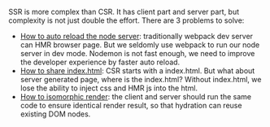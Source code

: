 SSR is more complex than CSR. It has client part and server part, but complexity is not just double the effort. There are 3 problems to solve:

* [How to auto reload the node server](./auto-reload-node-server/): traditionally webpack dev server can HMR browser page. But we seldomly use webpack to run our node server in dev mode. Nodemon is not fast enough, we need to improve the developer experience by faster auto reload.
* [How to share index.html](./share-index-html/): CSR starts with a index.html. But what about server generated page, where is the index.html? Without index.html, we lose the ability to inject css and HMR js into the html.
* [How to isomorphic render](./isomorphic-render/): the client and server should run the same code to ensure identical render result, so that hydration can reuse existing DOM nodes.